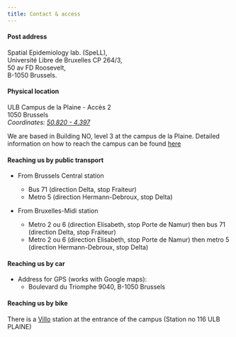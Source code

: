 ```yaml
---
title: Contact & access
---
```


#### Post address

Spatial Epidemiology lab. (SpeLL),  
Université Libre de Bruxelles CP 264/3,  
50 av FD Roosevelt,  
B-1050 Brussels.

#### Physical location

ULB Campus de la Plaine - Accès 2  
1050 Brussels  
*Coordinates: [50.820 - 4.397](https://www.google.be/maps/@50.82,4.397,19z)*

We are based in Building NO, level 3 at the campus de la Plaine. Detailed information on how to reach the campus can be found [here](https://www.ulb.ac.be/campus/plaine/plan-en.html)

#### Reaching us by public transport

* From Brussels Central station
    + Bus 71 (direction Delta, stop Fraiteur)
    + Metro 5 (direction Hermann-Debroux, stop Delta)
 
* From Bruxelles-Midi station
    + Metro 2 ou 6 (direction Elisabeth, stop Porte de Namur) then bus 71 (direction Delta, stop Fraiteur)
    + Metro 2 ou 6 (direction Elisabeth, stop Porte de Namur) then metro 5 (direction Hermann-Debroux, stop Delta)

#### Reaching us by car

* Address for GPS (works with Google maps):
    + Boulevard du Triomphe 9040, B-1050 Brussels

#### Reaching us by bike

There is a [Villo](http://en.villo.be) station at the entrance of the campus (Station no 116 ULB PLAINE)




